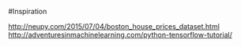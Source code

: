 #Inspiration

http://neupy.com/2015/07/04/boston_house_prices_dataset.html
http://adventuresinmachinelearning.com/python-tensorflow-tutorial/
